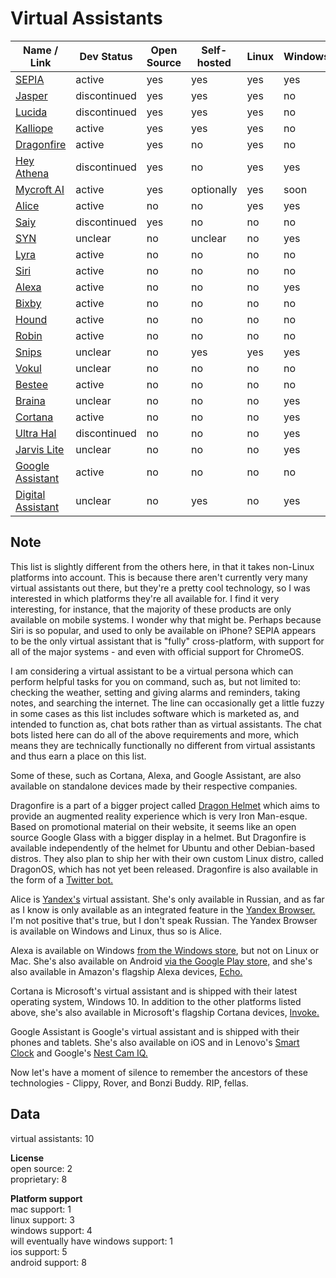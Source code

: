 # Virtual Assistants
| Name / Link                                                                        | Dev Status   | Open Source | Self-hosted | Linux | Windows | Mac | Android | iOS |
| ---------------------------------------------------------------------------------- | ------------ | ----------- | ----------- | ----- | ------- | --- | ------- | --- |
| [SEPIA](https://sepia-framework.github.io/)                                        | active       | yes         | yes         | yes   | yes     | yes | yes     | yes |
| [Jasper](https://jasperproject.github.io/)                                         | discontinued | yes         | yes         | yes   | no      | no  | no      | no  |
| [Lucida](https://github.com/claritylab/lucida)                                     | discontinued | yes         | yes         | yes   | no      | no  | no      | no  |
| [Kalliope](https://kalliope-project.github.io/)                                    | active       | yes         | yes         | yes   | no      | no  | no      | no  |
| [Dragonfire](http://dragon.computer/#dragonfire)                                   | active       | yes         | no          | yes   | no      | no  | yes     | no  |
| [Hey Athena](https://github.com/rcbyron/hey-athena-client)                         | discontinued | yes         | no          | yes   | yes     | yes | no      | no  |
| [Mycroft AI](https://mycroft.ai/)                                                  | active       | yes         | optionally  | yes   | soon    | no  | yes     | no  |
| [Alice](https://alice.yandex.ru/)                                                  | active       | no          | no          | yes   | yes     | no  | no      | no  |
| [Saiy](https://github.com/brandall76/Saiy-PS)                                      | discontinued | yes         | no          | no    | no      | no  | yes     | no  |
| [SYN](https://vaframework.com/)                                                    | unclear      | no          | unclear     | no    | yes     | no  | no      | no  |
| [Lyra](https://www.heylyra.com/)                                                   | active       | no          | no          | no    | no      | no  | yes     | yes |
| [Siri](https://www.apple.com/siri/)                                                | active       | no          | no          | no    | no      | yes | no      | yes |
| [Alexa](https://www.amazon.com/dp/B00P03D4D2/ref=cm_sw_em_r_mt_dp_U_wgUjDbKKF58ET) | active       | no          | no          | no    | yes     | no  | yes     | no  |
| [Bixby](https://samsung.com/global/galaxy/apps/bixby/)                             | active       | no          | no          | no    | no      | no  | yes     | yes |
| [Hound](https://www.soundhound.com/hound)                                          | active       | no          | no          | no    | no      | no  | yes     | yes |
| [Robin](https://play.google.com/store/apps/details?id=com.magnifis.parking)        | active       | no          | no          | no    | no      | no  | yes     | no  |
| [Snips](https://snips.ai/)                                                         | unclear      | no          | yes         | yes   | yes     | yes | yes     | yes |
| [Vokul](http://vokulnation.com/)                                                   | unclear      | no          | no          | no    | no      | no  | no      | yes |
| [Bestee](https://heybestee.com/)                                                   | active       | no          | no          | no    | no      | no  | yes     | no  |
| [Braina](https://www.brainasoft.com/braina/)                                       | unclear      | no          | no          | no    | yes     | no  | yes     | yes |
| [Cortana](https://www.microsoft.com/en-us/cortana)                                 | active       | no          | no          | no    | yes     | no  | yes     | yes |
| [Ultra Hal](https://www.zabaware.com/ultrahal/#page=/ultrahal/;)                   | discontinued | no          | no          | no    | yes     | no  | no      | no  |
| [Jarvis Lite](https://acwtechnologies.co.uk/software/jarvis-lite)                  | unclear      | no          | no          | no    | yes     | no  | no      | no  |
| [Google Assistant](https://assistant.google.com/)                                  | active       | no          | no          | no    | no      | no  | yes     | yes |
| [Digital Assistant](https://www.adenin.com/digital-assistant/)                     | unclear      | no          | yes         | no    | yes     | no  | yes     | yes |

## Note  
This list is slightly different from the others here, in that it takes non-Linux platforms into account. This is because there aren't currently very many virtual assistants out there, but they're a pretty cool technology, so I was interested in which platforms they're all available for. I find it very interesting, for instance, that the majority of these products are only available on mobile systems. I wonder why that might be. Perhaps because Siri is so popular, and used to only be available on iPhone? SEPIA appears to be the only virtual assistant that is "fully" cross-platform, with support for all of the major systems - and even with official support for ChromeOS.

I am considering a virtual assistant to be a virtual persona which can perform helpful tasks for you on command, such as, but not limited to: checking the weather, setting and giving alarms and reminders, taking notes, and searching the internet. The line can occasionally get a little fuzzy in some cases as this list includes software which is marketed as, and intended to function as, chat bots rather than as virtual assistants. The chat bots listed here can do all of the above requirements and more, which means they are technically functionally no different from virtual assistants and thus earn a place on this list.

Some of these, such as Cortana, Alexa, and Google Assistant, are also available on standalone devices made by their respective companies.

Dragonfire is a part of a bigger project called [Dragon Helmet](http://dragon.computer/) which aims to provide an augmented reality experience which is very Iron Man-esque. Based on promotional material on their website, it seems like an open source Google Glass with a bigger display in a helmet. But Dragonfire is available independently of the helmet for Ubuntu and other Debian-based distros. They also plan to ship her with their own custom Linux distro, called DragonOS, which has not yet been released. Dragonfire is also available in the form of a [Twitter bot.](https://twitter.com/DragonfireAI)

Alice is [Yandex's](https://yandex.com/) virtual assistant. She's only available in Russian, and as far as I know is only available as an integrated feature in the [Yandex Browser.](https://browser.yandex.com/) I'm not positive that's true, but I don't speak Russian. The Yandex Browser is available on Windows and Linux, thus so is Alice.

Alexa is available on Windows [from the Windows store](https://www.microsoft.com/en-us/p/alexa/9n12z3cctcnz), but not on Linux or Mac. She's also available on Android [via the Google Play store,](https://play.google.com/store/apps/details?id=com.amazon.dee.app&hl=en_US) and she's also available in Amazon's flagship Alexa devices, [Echo.](https://www.amazon.com/dp/B07456BG8N)

Cortana is Microsoft's virtual assistant and is shipped with their latest operating system, Windows 10. In addition to the other platforms listed above, she's also available in Microsoft's flagship Cortana devices, [Invoke.](https://www.microsoft.com/en-us/p/harman-kardon-invoke-with-cortana-by-microsoft/8rl7xlnwn95v)

Google Assistant is Google's virtual assistant and is shipped with their phones and tablets. She's also available on iOS and in Lenovo's [Smart Clock](https://www.lenovo.com/us/en/smart-clock) and Google's [Nest Cam IQ.](https://store.google.com/us/product/nest_cam_iq?hl=en-US&GoogleNest&gclid=EAIaIQobChMIy6Lz3afa3gIViKDsCh1bjQPEEAAYASAAEgJhTvD_BwE&gclsrc=aw.ds)

Now let's have a moment of silence to remember the ancestors of these technologies - Clippy, Rover, and Bonzi Buddy. RIP, fellas.

## Data  
virtual assistants: 10

**License**  
open source: 2  
proprietary: 8

**Platform support**  
mac support: 1  
linux support: 3  
windows support: 4  
will eventually have windows support: 1  
ios support: 5  
android support: 8
